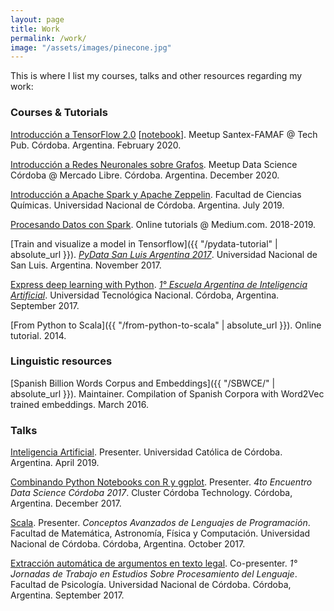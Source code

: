 ```yaml
---
layout: page
title: Work
permalink: /work/
image: "/assets/images/pinecone.jpg"
---
```


This is where I list my courses, talks and other resources regarding my work:

### Courses & Tutorials
<a name="#courses"></a>

[Introducción a TensorFlow 2.0](https://docs.google.com/presentation/d/1L_X5VFpHsvdsue43GHykYUObvYZk9MPrcrfI-klWIPE)
[[notebook](https://colab.research.google.com/drive/1l6X1YAC_kzxQdrGswL8DioQNKuYb54O1)].
Meetup Santex-FAMAF @ Tech Pub. Córdoba. Argentina. February 2020.

[Introducción a Redes Neuronales sobre Grafos](https://github.com/crscardellino/meetup-ds-cba-2019/).
Meetup Data Science Córdoba @ Mercado Libre. Córdoba. Argentina. December 2020.

[Introducción a Apache Spark y Apache
Zeppelin](https://docs.google.com/presentation/d/1lsDqZe5voPZ4o3-9pux2DCSedFatiqiJ_MWI39d2uF8).
Facultad de Ciencias Químicas. Universidad Nacional de Córdoba. Argentina. July 2019.

[Procesando Datos con
Spark](https://medium.com/@crscardellino/procesando-datos-con-spark-48539d38e437).
Online tutorials @ Medium.com. 2018-2019.

[Train and visualize a model in Tensorflow]({{ "/pydata-tutorial" | absolute_url }}).
[_PyData San Luis Argentina 2017_](https://pydata.org/sanluis2017/).
Universidad Nacional de San Luis. Argentina. November 2017.

[Express deep learning with
Python](https://github.com/PLN-FaMAF/DeepLearningEAIA).
[_1&deg; Escuela Argentina de Inteligencia
Artificial_](https://sites.google.com/view/eaia2017/). Universidad Tecnológica
Nacional. Córdoba, Argentina. September 2017.

[From Python to Scala]({{ "/from-python-to-scala" | absolute_url }}). Online
tutorial. 2014.

### Linguistic resources
<a name="#resources"></a>

[Spanish Billion Words Corpus and Embeddings]({{ "/SBWCE/" | absolute_url }}).
Maintainer. Compilation of Spanish Corpora with Word2Vec trained embeddings.
March 2016.

### Talks
<a name="#talks"></a>

[Inteligencia
Artificial](https://docs.google.com/presentation/d/1HmQmdYz_e03ThS6dSkuOpjFhf8cfneSdTSR-CyQYmAI/edit?usp=sharing).
Presenter. Universidad Católica de Córdoba. Argentina. April 2019.


[Combinando Python Notebooks con R y
ggplot](https://github.com/crscardellino/MeetupDSCba2017).  Presenter. _4to
Encuentro Data Science Córdoba 2017_.  Cluster Córdoba Technology. Córdoba,
Argentina. December 2017.

[Scala](https://docs.google.com/presentation/d/1ouNU1SjRn0sZq3NfBQJa7dPLtgsNCb7lVu5SK3RHTFo/edit?usp=sharing).
Presenter. _Conceptos Avanzados de Lenguajes de Programación_. Facultad de
Matemática, Astronomía, Física y Computación.  Universidad Nacional de Córdoba.
Córdoba, Argentina. October 2017.

[Extracción automática de argumentos en texto
legal](https://docs.google.com/presentation/d/1k2m4ZhgYlPLN7WbJenN40uzmm-a1UWBdVy_m6VRdz5o/edit?usp=sharing).
Co-presenter. _1&deg; Jornadas de Trabajo en Estudios Sobre Procesamiento del
Lenguaje_. Facultad de Psicología. Universidad Nacional de Córdoba. Córdoba,
Argentina. September 2017.
